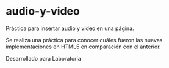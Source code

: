 # audio-y-video
Práctica para insertar audio y video en una página. 

Se realiza una práctica para conocer cuáles fueron las nuevas implementaciones en HTML5 en comparación con el anterior. 


Desarrollado para Laboratoria
